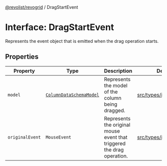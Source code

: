 [@revolist/revogrid](README.md) / DragStartEvent

# Interface: DragStartEvent

Represents the event object that is emitted when the drag operation starts.

## Properties

| Property | Type | Description | Defined in |
| ------ | ------ | ------ | ------ |
| `model` | [`ColumnDataSchemaModel`](TypeAlias.ColumnDataSchemaModel.md) | Represents the model of the column being dragged. | [src/types/interfaces.ts:664](https://github.com/revolist/revogrid/blob/8aea4c92d6f61dbd5ec14b529d8993bb7069ef1f/src/types/interfaces.ts#L664) |
| `originalEvent` | `MouseEvent` | Represents the original mouse event that triggered the drag operation. | [src/types/interfaces.ts:659](https://github.com/revolist/revogrid/blob/8aea4c92d6f61dbd5ec14b529d8993bb7069ef1f/src/types/interfaces.ts#L659) |
